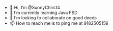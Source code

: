 - 👋 Hi, I’m @SunnyChris14
- 🌱 I’m currently learning Java FSD
- 💞️ I’m looking to collaborate on good deeds
- 📫 How to reach me is to ping me at 9182505159

<!---
SunnyChris14/SunnyChris14 is a ✨ special ✨ repository because its `README.md` (this file) appears on your GitHub profile.
You can click the Preview link to take a look at your changes.
--->
